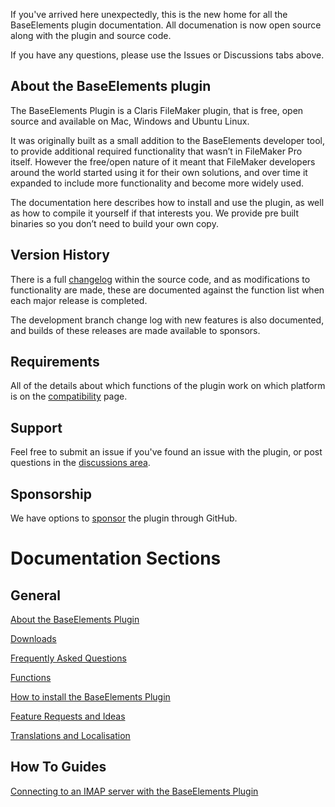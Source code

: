 If you've arrived here unexpectedly, this is the new home for all the BaseElements plugin documentation.  All documenation is now open source along with the plugin and source code.

If you have any questions, please use the Issues or Discussions tabs above.

## About the BaseElements plugin

The BaseElements Plugin is a Claris FileMaker plugin, that is free, open source and available on Mac, Windows and Ubuntu Linux.

It was originally built as a small addition to the BaseElements developer tool, to provide additional required functionality that wasn’t in FileMaker Pro itself. However the free/open nature of it meant that FileMaker developers around the world started using it for their own solutions, and over time it expanded to include more functionality and become more widely used.

The documentation here describes how to install and use the plugin, as well as how to compile it yourself if that interests you. We provide pre built binaries so you don’t need to build your own copy.

## Version History

There is a full [changelog](https://github.com/GoyaPtyLtd/BaseElements-Plugin/blob/master/CHANGE_LOG) within the source code, and as modifications to functionality are made, these are documented against the function list when each major release is completed.

The development branch change log with new features is also documented, and builds of these releases are made available to sponsors.

## Requirements

All of the details about which functions of the plugin work on which platform is on the [compatibility](https://docs.baseelementsplugin.com/article/438-operating-system-and-filemaker-compatibilty) page.

## Support

Feel free to submit an issue if you've found an issue with the plugin, or post questions in the [discussions area](https://github.com/GoyaPtyLtd/BaseElements-Plugin/discussions).

## Sponsorship

We have options to [sponsor](https://github.com/sponsors/GoyaPtyLtd) the plugin through GitHub.

# Documentation Sections

## General

[About the BaseElements Plugin](About.md) 

[Downloads](Downloads.md)

[Frequently Asked Questions](FAQ.md)

[Functions](Functions) 

[How to install the BaseElements Plugin](Installation.md)

[Feature Requests and Ideas](Ideas.md)

[Translations and Localisation](Translations.md)

## How To Guides

[Connecting to an IMAP server with the BaseElements Plugin](Guides/IMAP.md)

